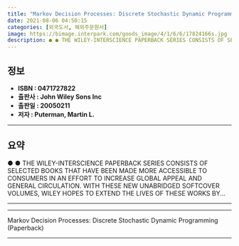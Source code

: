 ```yaml
---
title: "Markov Decision Processes: Discrete Stochastic Dynamic Programming (Paperback)"
date: 2021-08-06 04:50:15
categories: [외국도서, 해외주문원서]
image: https://bimage.interpark.com/goods_image/4/1/6/6/17824166s.jpg
description: ● ● THE WILEY-INTERSCIENCE PAPERBACK SERIES CONSISTS OF SELECTED BOOKS THAT HAVE BEEN MADE MORE ACCESSIBLE TO CONSUMERS IN AN EFFORT TO INCREASE GLOBAL APPEAL
---
```


## **정보**

- **ISBN : 0471727822**
- **출판사 : John Wiley   Sons Inc**
- **출판일 : 20050211**
- **저자 : Puterman, Martin L.**

------



## **요약**

●  ●  THE WILEY-INTERSCIENCE PAPERBACK SERIES CONSISTS OF SELECTED BOOKS THAT HAVE BEEN MADE MORE ACCESSIBLE TO CONSUMERS IN AN EFFORT TO INCREASE GLOBAL APPEAL AND GENERAL CIRCULATION. WITH THESE NEW UNABRIDGED SOFTCOVER VOLUMES, WILEY HOPES TO EXTEND THE LIVES OF THESE WORKS BY... 

------



------


Markov Decision Processes: Discrete Stochastic Dynamic Programming (Paperback) 

------


